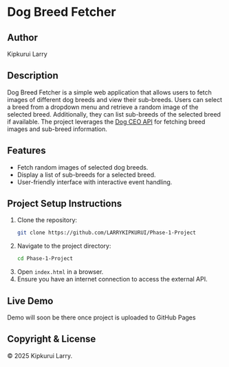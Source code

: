# Dog Breed Fetcher

## Author
Kipkurui Larry

## Description
Dog Breed Fetcher is a simple web application that allows users to fetch images of different dog breeds and view their sub-breeds. Users can select a breed from a dropdown menu and retrieve a random image of the selected breed. Additionally, they can list sub-breeds of the selected breed if available. The project leverages the [Dog CEO API](https://dog.ceo/dog-api/) for fetching breed images and sub-breed information.

## Features
- Fetch random images of selected dog breeds.
- Display a list of sub-breeds for a selected breed.
- User-friendly interface with interactive event handling.

## Project Setup Instructions
1. Clone the repository:
   ```sh
   git clone https://github.com/LARRYKIPKURUI/Phase-1-Project
   ```
2. Navigate to the project directory:
   ```sh
   cd Phase-1-Project
   ```
3. Open `index.html` in a browser.
4. Ensure you have an internet connection to access the external API.

## Live Demo
Demo will soon be there once project is uploaded to GitHub Pages

## Copyright & License
&copy; 2025 Kipkurui Larry. 

